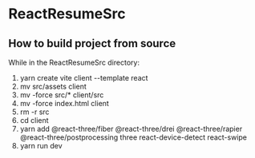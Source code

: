 # ReactResumeSrc

## How to build project from source

While in the ReactResumeSrc directory:
1. yarn create vite client --template react
2. mv src/assets client
3. mv -force src/* client/src
4. mv -force index.html client
5. rm -r src
6. cd client
7. yarn add @react-three/fiber @react-three/drei @react-three/rapier @react-three/postprocessing three react-device-detect react-swipe
8. yarn run dev
